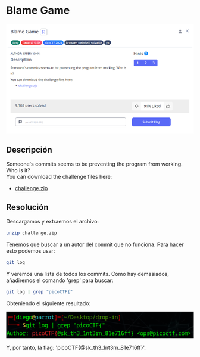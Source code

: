# Blame Game
![Descripcion del CTF](img/description.png)

## Descripción
Someone's commits seems to be preventing the program from working. Who is it?  
You can download the challenge files here:
- [challenge.zip](https://artifacts.picoctf.net/c_titan/159/challenge.zip)

## Resolución
Descargamos y extraemos el archivo:

```bash
unzip challenge.zip
```

Tenemos que buscar a un autor del commit que no funciona. Para hacer esto podemos usar:

```bash
git log
```

Y veremos una lista de todos los commits. Como hay demasiados, añadiremos el comando 'grep' para buscar:

```bash
git log | grep "picoCTF{"
```

Obteniendo el siguiente resultado:

![Consola](img/1.png)

Y, por tanto, la flag: 'picoCTF{@sk_th3_1nt3rn_81e716ff}'.